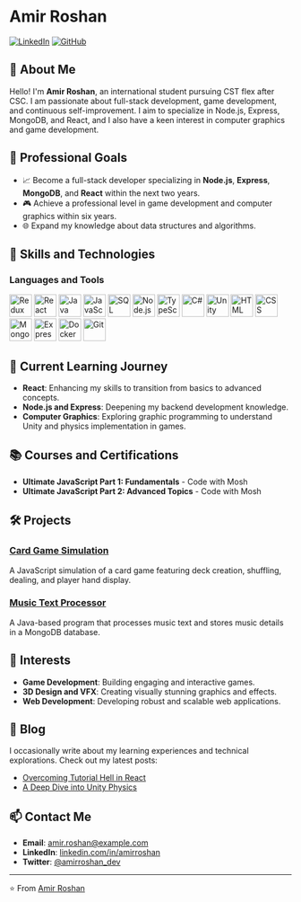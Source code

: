 # Amir Roshan

[![LinkedIn](https://img.shields.io/badge/LinkedIn-Connect-blue)](https://www.linkedin.com/in/amirroshan/)
[![GitHub](https://img.shields.io/github/followers/amirroshan?label=Follow&style=social)](https://github.com/amirroshan)

## 👋 About Me

Hello! I'm **Amir Roshan**, an international student pursuing CST flex after CSC. I am passionate about full-stack development, game development, and continuous self-improvement. I aim to specialize in Node.js, Express, MongoDB, and React, and I also have a keen interest in computer graphics and game development.

## 💼 Professional Goals

- 📈 Become a full-stack developer specializing in **Node.js**, **Express**, **MongoDB**, and **React** within the next two years.
- 🎮 Achieve a professional level in game development and computer graphics within six years.
- 🌐 Expand my knowledge about data structures and algorithms.

## 🚀 Skills and Technologies

### Languages and Tools

<p align="left">
  <a href="https://redux.js.org/" target="_blank"><img src="redux-icon-url" alt="Redux" width="40" height="40"/></a>
  <a href="https://reactjs.org/" target="_blank"><img src="https://img.icons8.com/color/48/000000/react-native.png" alt="React" width="40" height="40"/></a>
  <a href="https://www.java.com/" target="_blank"><img src="https://img.icons8.com/color/48/000000/java-coffee-cup-logo.png" alt="Java" width="40" height="40"/></a>
  <a href="https://developer.mozilla.org/en-US/docs/Web/JavaScript" target="_blank"><img src="https://img.icons8.com/color/48/000000/javascript.png" alt="JavaScript" width="40" height="40"/></a>
  <a href="https://www.w3schools.com/sql/" target="_blank"><img src="https://img.icons8.com/ios-filled/50/000000/sql.png" alt="SQL" width="40" height="40"/></a>
  <a href="https://nodejs.org/en/" target="_blank"><img src="https://img.icons8.com/color/48/000000/nodejs.png" alt="Node.js" width="40" height="40"/></a>
  <a href="https://www.typescriptlang.org/" target="_blank"><img src="typescript-icon-url" alt="TypeScript" width="40" height="40"/></a>
  <a href="https://docs.microsoft.com/en-us/dotnet/csharp/" target="_blank"><img src="https://img.icons8.com/color/48/000000/c-sharp-logo.png" alt="C#" width="40" height="40"/></a>
  <a href="https://unity.com/" target="_blank"><img src="https://img.icons8.com/ios-filled/50/000000/unity.png" alt="Unity" width="40" height="40"/></a>
  <a href="https://developer.mozilla.org/en-US/docs/Web/HTML" target="_blank"><img src="https://img.icons8.com/color/48/000000/html-5.png" alt="HTML" width="40" height="40"/></a>
  <a href="https://developer.mozilla.org/en-US/docs/Web/CSS" target="_blank"><img src="https://img.icons8.com/color/48/000000/css3.png" alt="CSS" width="40" height="40"/></a>
  <a href="https://www.mongodb.com/" target="_blank"><img src="https://img.icons8.com/color/48/000000/mongodb.png" alt="MongoDB" width="40" height="40"/></a>
  <a href="https://expressjs.com/" target="_blank"><img src="express-icon-url" alt="Express" width="40" height="40"/></a>
  <a href="https://www.docker.com/" target="_blank"><img src="https://img.icons8.com/color/48/000000/docker.png" alt="Docker" width="40" height="40"/></a>
  <a href="https://git-scm.com/" target="_blank"><img src="https://img.icons8.com/color/48/000000/git.png" alt="Git" width="40" height="40"/></a>
</p>

## 🌱 Current Learning Journey

- **React**: Enhancing my skills to transition from basics to advanced concepts.
- **Node.js and Express**: Deepening my backend development knowledge.
- **Computer Graphics**: Exploring graphic programming to understand Unity and physics implementation in games.

## 📚 Courses and Certifications

- **Ultimate JavaScript Part 1: Fundamentals** - Code with Mosh
- **Ultimate JavaScript Part 2: Advanced Topics** - Code with Mosh

## 🛠️ Projects

### [Card Game Simulation](https://github.com/amirroshan/card-game-simulation)
A JavaScript simulation of a card game featuring deck creation, shuffling, dealing, and player hand display.

### [Music Text Processor](https://github.com/amirroshan/music-text-processor)
A Java-based program that processes music text and stores music details in a MongoDB database.

## 🎨 Interests

- **Game Development**: Building engaging and interactive games.
- **3D Design and VFX**: Creating visually stunning graphics and effects.
- **Web Development**: Developing robust and scalable web applications.

## 📝 Blog

I occasionally write about my learning experiences and technical explorations. Check out my latest posts:

- [Overcoming Tutorial Hell in React](https://medium.com/@amirroshan/overcoming-tutorial-hell-in-react)
- [A Deep Dive into Unity Physics](https://medium.com/@amirroshan/a-deep-dive-into-unity-physics)

## 📫 Contact Me

- **Email**: amir.roshan@example.com
- **LinkedIn**: [linkedin.com/in/amirroshan](https://www.linkedin.com/in/amirroshan/)
- **Twitter**: [@amirroshan_dev](https://twitter.com/amirroshan_dev)

---

⭐️ From [Amir Roshan](https://github.com/amirroshan)
